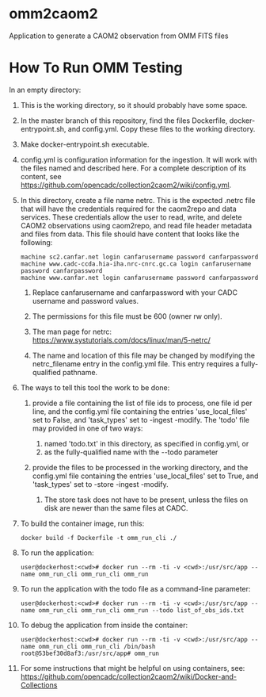 # omm2caom2
Application to generate a CAOM2 observation from OMM FITS files

# How To Run OMM Testing

In an empty directory:

1. This is the working directory, so it should probably have some space.

1. In the master branch of this repository, find the files Dockerfile, 
docker-entrypoint.sh, and config.yml. Copy these files to the working directory.

1. Make docker-entrypoint.sh executable.

1. config.yml is configuration information for the ingestion. It will work with 
the files named and described here. For a complete description of its
content, see 
https://github.com/opencadc/collection2caom2/wiki/config.yml.

1. In this directory, create a file name netrc. This is the expected 
.netrc file that will have the credentials required for the caom2repo and 
data services. These credentials allow the user to read, write, and delete 
CAOM2 observations using caom2repo, and read file header metadata and files 
from data. This file should have content that looks like the following:

   ```
   machine sc2.canfar.net login canfarusername password canfarpassword
   machine www.cadc-ccda.hia-iha.nrc-cnrc.gc.ca login canfarusername password canfarpassword
   machine www.canfar.net login canfarusername password canfarpassword
   ```
   1. Replace canfarusername and canfarpassword with your CADC username and 
   password values.

   1. The permissions for this file must be 600 (owner rw only).
   
   1. The man page for netrc:
   https://www.systutorials.com/docs/linux/man/5-netrc/
   
   1. The name and location of this file may be changed by modifying the 
   netrc_filename entry in the config.yml file. This entry requires a 
   fully-qualified pathname.

1. The ways to tell this tool the work to be done:

   1. provide a file containing the list of file ids to process, one file id 
   per line, and the config.yml file containing the entries 'use_local_files' 
   set to False, and 'task_types' set to -ingest -modify. The 'todo' 
   file may provided in one of two ways:
      1. named 'todo.txt' in this directory, as specified in config.yml, or
      1. as the fully-qualified name with the --todo parameter

   1. provide the files to be processed in the working directory, and the 
   config.yml file containing the entries 'use_local_files' set to True, 
   and 'task_types' set to -store -ingest -modify.
      1. The store task does not have to be present, unless the files on disk 
      are newer than the same files at CADC.

1. To build the container image, run this:

   ```
   docker build -f Dockerfile -t omm_run_cli ./
   ```

1. To run the application:

   ```
   user@dockerhost:<cwd># docker run --rm -ti -v <cwd>:/usr/src/app --name omm_run_cli omm_run_cli omm_run
   ```

1. To run the application with the todo file as a command-line parameter:

   ```
   user@dockerhost:<cwd># docker run --rm -ti -v <cwd>:/usr/src/app --name omm_run_cli omm_run_cli omm_run --todo list_of_obs_ids.txt
   ```

1. To debug the application from inside the container:

   ```
   user@dockerhost:<cwd># docker run --rm -ti -v <cwd>:/usr/src/app --name omm_run_cli omm_run_cli /bin/bash
   root@53bef30d8af3:/usr/src/app# omm_run
   ```

1. For some instructions that might be helpful on using containers, see:
https://github.com/opencadc/collection2caom2/wiki/Docker-and-Collections
